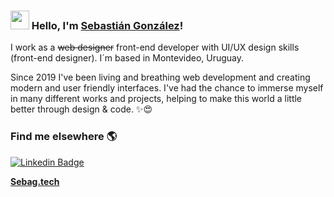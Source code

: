 ### <img src="https://media.giphy.com/media/hvRJCLFzcasrR4ia7z/giphy.gif" width="30px"> Hello, I'm [Sebastián González](https://sebag.tech/about)!

I work as a ~~web designer~~ front-end developer with UI/UX design skills (front-end designer). I´m based in Montevideo, Uruguay.

Since 2019 I've been living and breathing web development and creating modern and user friendly interfaces. I've had the chance to immerse myself in many different works and projects, helping to make this world a little better through design & code. ✨😍


### Find me elsewhere 🌎

[![Linkedin Badge](https://img.shields.io/badge/-LinkedIn-blue?style=flat-square&logo=Linkedin&logoColor=white&link=https://www.linkedin.com/in/harshkumarkhatri/)](https://www.linkedin.com/in/sebagtech/) 


**[Sebag.tech](https://sebag.tech/)**
